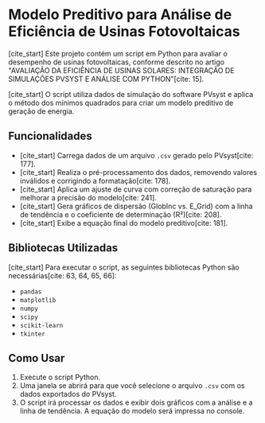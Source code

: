 # Modelo Preditivo para Análise de Eficiência de Usinas Fotovoltaicas

[cite_start] Este projeto contém um script em Python para avaliar o desempenho de usinas fotovoltaicas, conforme descrito no artigo "AVALIAÇÃO DA EFICIÊNCIA DE USINAS SOLARES: INTEGRAÇÃO DE SIMULAÇÕES PVSYST E ANÁLISE COM PYTHON"[cite: 15].

[cite_start] O script utiliza dados de simulação do software PVsyst e aplica o método dos mínimos quadrados para criar um modelo preditivo de geração de energia.

## Funcionalidades

* [cite_start] Carrega dados de um arquivo `.csv` gerado pelo PVsyst[cite: 177].
* [cite_start] Realiza o pré-processamento dos dados, removendo valores inválidos e corrigindo a formatação[cite: 178].
* [cite_start] Aplica um ajuste de curva com correção de saturação para melhorar a precisão do modelo[cite: 241].
* [cite_start] Gera gráficos de dispersão (GlobInc vs. E_Grid) com a linha de tendência e o coeficiente de determinação (R²)[cite: 208].
* [cite_start] Exibe a equação final do modelo preditivo[cite: 181].

## Bibliotecas Utilizadas

[cite_start] Para executar o script, as seguintes bibliotecas Python são necessárias[cite: 63, 64, 65, 66]:

* `pandas`
* `matplotlib`
* `numpy`
* `scipy`
* `scikit-learn`
* `tkinter`

## Como Usar

1.  Execute o script Python.
2.  Uma janela se abrirá para que você selecione o arquivo `.csv` com os dados exportados do PVsyst.
3.  O script irá processar os dados e exibir dois gráficos com a análise e a linha de tendência. A equação do modelo será impressa no console.

